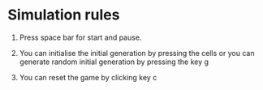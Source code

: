 # Simulation rules

1. Press space bar for start and pause.

2. You can initialise the initial generation by pressing the cells or you can generate random initial generation by pressing the key g

3. You can reset the game by clicking key c